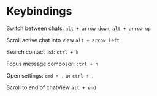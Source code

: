 # Keybindings

Switch between chats: `alt + arrow down`, `alt + arrow up`

Scroll active chat into view `alt + arrow left`

Search contact list: `ctrl + k`

Focus message composer: `ctrl + n`

Open settings: `cmd + ,` or `ctrl + ,`

Scroll to end of chatView `alt + end`
